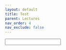 ```yaml
---
layout: default
title: Test
parent: Lectures
nav_order: 4
nav_exclude: false
---
```


<script>
function Code() {
    const code = document.getElementById('code').value;
    document.getElementById("print").innerText = code;
    document.getElementById("result").innerText = code;
}
</script>

<input id='code' onkeyup='Code()'/>
<div id='print'></div>

<py-script id = "result" output="out">
</py-script>

<div id="out"></div>